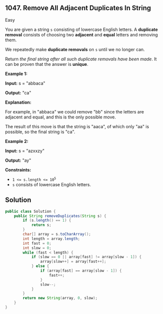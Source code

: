 ## 1047\. Remove All Adjacent Duplicates In String

Easy

You are given a string `s` consisting of lowercase English letters. A **duplicate removal** consists of choosing two **adjacent** and **equal** letters and removing them.

We repeatedly make **duplicate removals** on `s` until we no longer can.

Return _the final string after all such duplicate removals have been made_. It can be proven that the answer is **unique**.

**Example 1:**

**Input:** s = "abbaca"

**Output:** "ca"

**Explanation:**

For example, in "abbaca" we could remove "bb" since the letters are adjacent and equal, and this is the only possible move.

The result of this move is that the string is "aaca", of which only "aa" is possible, so the final string is "ca".

**Example 2:**

**Input:** s = "azxxzy"

**Output:** "ay"

**Constraints:**

*   <code>1 <= s.length <= 10<sup>5</sup></code>
*   `s` consists of lowercase English letters.

## Solution

```java
public class Solution {
    public String removeDuplicates(String s) {
        if (s.length() == 1) {
            return s;
        }
        char[] array = s.toCharArray();
        int length = array.length;
        int fast = 0;
        int slow = 0;
        while (fast < length) {
            if (slow == 0 || array[fast] != array[slow - 1]) {
                array[slow++] = array[fast++];
            } else {
                if (array[fast] == array[slow - 1]) {
                    fast++;
                }
                slow--;
            }
        }
        return new String(array, 0, slow);
    }
}
```